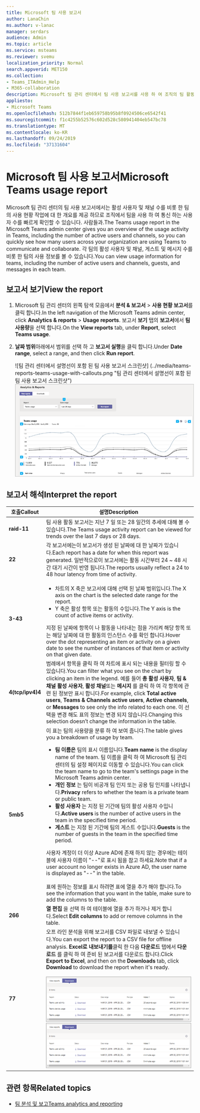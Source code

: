 ```yaml
---
title: Microsoft 팀 사용 보고서
author: LanaChin
ms.author: v-lanac
manager: serdars
audience: Admin
ms.topic: article
ms.service: msteams
ms.reviewer: svemu
localization_priority: Normal
search.appverid: MET150
ms.collection:
- Teams_ITAdmin_Help
- M365-collaboration
description: Microsoft 팀 관리 센터에서 팀 사용 보고서를 사용 하 여 조직의 팀 활동에 대 한 개요를 확인 하는 방법에 대해 알아봅니다.
appliesto:
- Microsoft Teams
ms.openlocfilehash: 512b7844f1eb659758b95b8f0924506ce6542f41
ms.sourcegitcommit: f1c4255b52576c602d528c580941404eb547bc78
ms.translationtype: MT
ms.contentlocale: ko-KR
ms.lasthandoff: 09/24/2019
ms.locfileid: "37131604"
---
```

# <a name="microsoft-teams-usage-report"></a><span data-ttu-id="5b90e-103">Microsoft 팀 사용 보고서</span><span class="sxs-lookup"><span data-stu-id="5b90e-103">Microsoft Teams usage report</span></span>

<span data-ttu-id="5b90e-104">Microsoft 팀 관리 센터의 팀 사용 보고서에서는 활성 사용자 및 채널 수를 비롯 한 팀의 사용 현황 작업에 대 한 개요를 제공 하므로 조직에서 팀을 사용 하 여 통신 하는 사용자 수를 빠르게 확인할 수 있습니다. 사람들과.</span><span class="sxs-lookup"><span data-stu-id="5b90e-104">The Teams usage report in the Microsoft Teams admin center gives you an overview of the usage activity in Teams, including the number of active users and channels, so you can quickly see how many users across your organization are using Teams to communicate and collaborate.</span></span> <span data-ttu-id="5b90e-105">각 팀의 활성 사용자 및 채널, 게스트 및 메시지 수를 비롯 한 팀의 사용 정보를 볼 수 있습니다.</span><span class="sxs-lookup"><span data-stu-id="5b90e-105">You can view usage information for  teams, including the number of active users and channels, guests, and messages in each team.</span></span>

## <a name="view-the-report"></a><span data-ttu-id="5b90e-106">보고서 보기</span><span class="sxs-lookup"><span data-stu-id="5b90e-106">View the report</span></span>

1. <span data-ttu-id="5b90e-107">Microsoft 팀 관리 센터의 왼쪽 탐색 모음에서 **분석 & 보고서** > **사용 현황 보고서**를 클릭 합니다.</span><span class="sxs-lookup"><span data-stu-id="5b90e-107">In the left navigation of the Microsoft Teams admin center, click **Analytics & reports** > **Usage reports**.</span></span> <span data-ttu-id="5b90e-108">보고서 **보기** 탭의 **보고서**에서 **팀 사용량**을 선택 합니다.</span><span class="sxs-lookup"><span data-stu-id="5b90e-108">On the **View reports** tab, under **Report**, select **Teams usage**.</span></span>
2. <span data-ttu-id="5b90e-109">**날짜 범위**아래에서 범위를 선택 하 고 **보고서 실행**을 클릭 합니다.</span><span class="sxs-lookup"><span data-stu-id="5b90e-109">Under **Date range**, select a range, and then click **Run report**.</span></span>

    <span data-ttu-id="5b90e-110">![팀 관리 센터에서 설명선이 포함 된 팀 사용 보고서 스크린샷] (../media/teams-reports-teams-usage-with-callouts.png "팀 관리 센터에서 설명선이 포함 된 팀 사용 보고서 스크린샷")</span><span class="sxs-lookup"><span data-stu-id="5b90e-110">![Screenshot of the Teams usage report in the Teams admin center with callouts](../media/teams-reports-teams-usage-with-callouts.png "Screenshot of the Teams usage report in the Teams admin center with callouts")</span></span>

## <a name="interpret-the-report"></a><span data-ttu-id="5b90e-111">보고서 해석</span><span class="sxs-lookup"><span data-stu-id="5b90e-111">Interpret the report</span></span>

|<span data-ttu-id="5b90e-112">호출</span><span class="sxs-lookup"><span data-stu-id="5b90e-112">Callout</span></span> |<span data-ttu-id="5b90e-113">설명</span><span class="sxs-lookup"><span data-stu-id="5b90e-113">Description</span></span>  |
|--------|-------------|
|<span data-ttu-id="5b90e-114">**raid-1**</span><span class="sxs-lookup"><span data-stu-id="5b90e-114">**1**</span></span>   |<span data-ttu-id="5b90e-115">팀 사용 활동 보고서는 지난 7 일 또는 28 일간의 추세에 대해 볼 수 있습니다.</span><span class="sxs-lookup"><span data-stu-id="5b90e-115">The Teams usage activity report can be viewed for trends over the last 7 days or 28 days.</span></span> |
|<span data-ttu-id="5b90e-116">**2**</span><span class="sxs-lookup"><span data-stu-id="5b90e-116">**2**</span></span>   |<span data-ttu-id="5b90e-117">각 보고서에는이 보고서가 생성 된 날짜에 대 한 날짜가 있습니다.</span><span class="sxs-lookup"><span data-stu-id="5b90e-117">Each report has a date for when this report was generated.</span></span> <span data-ttu-id="5b90e-118">일반적으로이 보고서에는 활동 시간부터 24 ~ 48 시간 대기 시간이 반영 됩니다.</span><span class="sxs-lookup"><span data-stu-id="5b90e-118">The reports usually reflect a 24 to 48 hour latency from time of activity.</span></span> |
|<span data-ttu-id="5b90e-119">**3-4**</span><span class="sxs-lookup"><span data-stu-id="5b90e-119">**3**</span></span>   |<ul><li><span data-ttu-id="5b90e-120">차트의 X 축은 보고서에 대해 선택 된 날짜 범위입니다.</span><span class="sxs-lookup"><span data-stu-id="5b90e-120">The X axis on the chart is the selected date range for the report.</span></span></li> <li> <span data-ttu-id="5b90e-121">Y 축은 활성 항목 또는 활동의 수입니다.</span><span class="sxs-lookup"><span data-stu-id="5b90e-121">The Y axis is the count of active items or activity.</span></span></li> </ul><span data-ttu-id="5b90e-122">지정 된 날짜에 항목이 나 활동을 나타내는 점을 가리켜 해당 항목 또는 해당 날짜에 대 한 활동의 인스턴스 수를 확인 합니다.</span><span class="sxs-lookup"><span data-stu-id="5b90e-122">Hover over the dot representing an item or activity on a given date to see the number of instances of that item or activity on that given date.</span></span>|
|<span data-ttu-id="5b90e-123">**4(tcp/ipv4)**</span><span class="sxs-lookup"><span data-stu-id="5b90e-123">**4**</span></span>   |<span data-ttu-id="5b90e-124">범례에서 항목을 클릭 하 여 차트에 표시 되는 내용을 필터링 할 수 있습니다.</span><span class="sxs-lookup"><span data-stu-id="5b90e-124">You can filter what you see on the chart by clicking an item in the legend.</span></span> <span data-ttu-id="5b90e-125">예를 들어 **총 활성 사용자**, **팀 & 채널 활성 사용자**, **활성 채널**또는 **메시지** 를 클릭 하 여 각 항목에 관련 된 정보만 표시 합니다.</span><span class="sxs-lookup"><span data-stu-id="5b90e-125">For example, click  **Total active users**, **Teams & Channels active users**,  **Active channels**, or **Messages** to see only the info related to each one.</span></span> <span data-ttu-id="5b90e-126">이 선택을 변경 해도 표의 정보는 변경 되지 않습니다.</span><span class="sxs-lookup"><span data-stu-id="5b90e-126">Changing this selection doesn’t change the information in the table.</span></span> |
|<span data-ttu-id="5b90e-127">**5mb**</span><span class="sxs-lookup"><span data-stu-id="5b90e-127">**5**</span></span>   |<span data-ttu-id="5b90e-128">이 표는 팀의 사용량을 분류 하 여 보여 줍니다.</span><span class="sxs-lookup"><span data-stu-id="5b90e-128">The table gives you a breakdown of usage by team.</span></span> <ul><li><span data-ttu-id="5b90e-129">**팀 이름은** 팀의 표시 이름입니다.</span><span class="sxs-lookup"><span data-stu-id="5b90e-129">**Team name** is the display name of the team.</span></span> <span data-ttu-id="5b90e-130">팀 이름을 클릭 하 여 Microsoft 팀 관리 센터의 팀 설정 페이지로 이동할 수 있습니다.</span><span class="sxs-lookup"><span data-stu-id="5b90e-130">You can click the team name to go to the team's settings page in the Microsoft Teams admin center.</span></span> </li> <li><span data-ttu-id="5b90e-131">**개인 정보** 는 팀이 비공개 팀 인지 또는 공용 팀 인지를 나타냅니다.</span><span class="sxs-lookup"><span data-stu-id="5b90e-131">**Privacy** refers to whether the team is a private team or public team.</span></span></li> <li><span data-ttu-id="5b90e-132">**활성 사용자** 는 지정 된 기간에 팀의 활성 사용자 수입니다.</span><span class="sxs-lookup"><span data-stu-id="5b90e-132">**Active users** is the number of active users in the team in the specified time period.</span></span></li><li><span data-ttu-id="5b90e-133">**게스트** 는 지정 된 기간에 팀의 게스트 수입니다.</span><span class="sxs-lookup"><span data-stu-id="5b90e-133">**Guests** is the number of guests in the team in the specified time period.</span></span></li> </li> </ul><span data-ttu-id="5b90e-134">사용자 계정이 더 이상 Azure AD에 존재 하지 않는 경우에는 테이블에 사용자 이름이 "--"로 표시 됨을 참고 하세요.</span><span class="sxs-lookup"><span data-stu-id="5b90e-134">Note that if a user account no longer exists in Azure AD, the user name is displayed as "--" in the table.</span></span> <br><br><span data-ttu-id="5b90e-135">표에 원하는 정보를 표시 하려면 표에 열을 추가 해야 합니다.</span><span class="sxs-lookup"><span data-stu-id="5b90e-135">To see the information that you want in the table, make sure to add the columns to the table.</span></span> |
|<span data-ttu-id="5b90e-136">**26**</span><span class="sxs-lookup"><span data-stu-id="5b90e-136">**6**</span></span>   |<span data-ttu-id="5b90e-137">**열 편집** 을 선택 하 여 테이블에 열을 추가 하거나 제거 합니다.</span><span class="sxs-lookup"><span data-stu-id="5b90e-137">Select **Edit columns** to add or remove columns in the table.</span></span>|
|<span data-ttu-id="5b90e-138">**7**</span><span class="sxs-lookup"><span data-stu-id="5b90e-138">**7**</span></span>   |<span data-ttu-id="5b90e-139">오프 라인 분석을 위해 보고서를 CSV 파일로 내보낼 수 있습니다.</span><span class="sxs-lookup"><span data-stu-id="5b90e-139">You can export the report to a CSV file for offline analysis.</span></span> <span data-ttu-id="5b90e-140">**Excel로 내보내기를**클릭 한 다음 **다운로드** 탭에서 **다운로드** 를 클릭 하 여 준비 된 보고서를 다운로드 합니다.</span><span class="sxs-lookup"><span data-stu-id="5b90e-140">Click **Export to Excel**, and then on the **Downloads** tab, click **Download** to download the report when it's ready.</span></span><br><br><span data-ttu-id="5b90e-141">![내보낸 보고서를 다운로드 하는 것을 보여 주는 다운로드 탭 스크린샷](../media/teams-reports-export-to-csv.png)</span><span class="sxs-lookup"><span data-stu-id="5b90e-141">![Screenshot of the Downloads tab showing exported reports to download](../media/teams-reports-export-to-csv.png)</span></span>|

## <a name="related-topics"></a><span data-ttu-id="5b90e-142">관련 항목</span><span class="sxs-lookup"><span data-stu-id="5b90e-142">Related topics</span></span>

- [<span data-ttu-id="5b90e-143">팀 분석 및 보고</span><span class="sxs-lookup"><span data-stu-id="5b90e-143">Teams analytics and reporting</span></span>](teams-reporting-reference.md)
